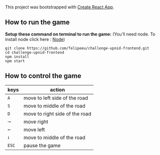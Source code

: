 This project was bootstrapped with [Create React App](https://github.com/facebook/create-react-app).

## How to run the game 

**Setup these command on terminal to run the game:**
(You'll need node. To install node click here : [Node](https://nodejs.org/en/))

```terminal
git clone https://github.com/felipeeu/challenge-upnid-frontend.git
cd challenge-upnid-frontend
npm install
npm start
```

## How to control the game 



|      keys | action                        |
|-----------|-------------------------------|
|`A`         |move to left side of the road  |
|`S`          |move to middle of the road     |
|`D`          |move to right side of the road |
|`⭢`          |move right |
|`⭠`          |move left |
|`⭣`          |move to middle of the road |
|`ESC`          |pause the game|

